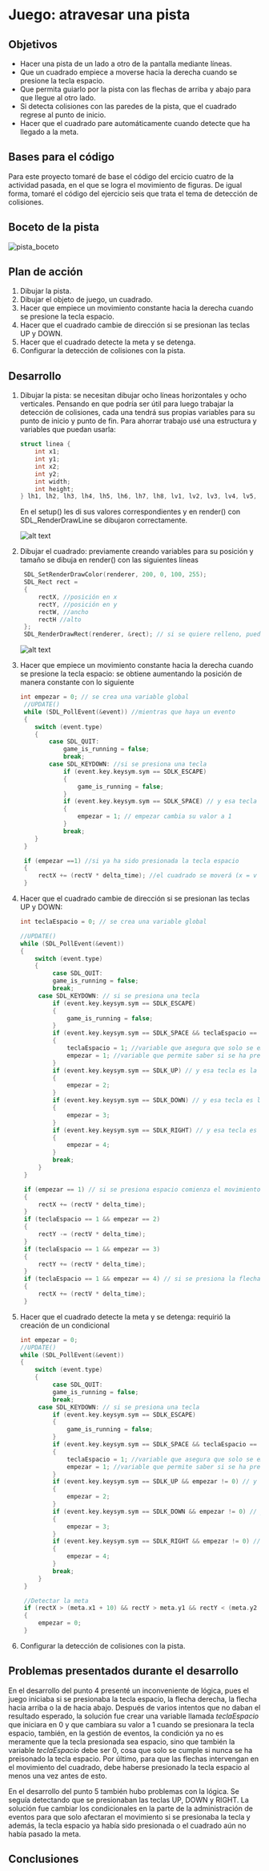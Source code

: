 # Juego: atravesar una pista

## Objetivos
- Hacer una pista de un lado a otro de la pantalla mediante líneas.
- Que un cuadrado empiece a moverse hacia la derecha cuando se presione la tecla espacio.
- Que permita guiarlo por la pista con las flechas de arriba y abajo para que llegue al otro lado.
- Si detecta colisiones con las paredes de la pista, que el cuadrado regrese al punto de inicio.
- Hacer que el cuadrado pare automáticamente cuando detecte que ha llegado a la meta.

## Bases para el código
Para este proyecto tomaré de base el código del ercicio cuatro de la actividad pasada, en el que se logra el movimiento de figuras. De igual forma, tomaré el código del ejercicio seis que trata el tema de detección de colisiones.

## Boceto de la pista
![pista_boceto](bocetoPista.jpeg)

## Plan de acción
1. Dibujar la pista.
2. Dibujar el objeto de juego, un cuadrado.
3. Hacer que empiece un movimiento constante hacia la derecha cuando se presione la tecla espacio.
4. Hacer que el cuadrado cambie de dirección si se presionan las teclas UP y DOWN.
5. Hacer que el cuadrado detecte la meta y se detenga.
6. Configurar la detección de colisiones con la pista.

## Desarrollo
1. Dibujar la pista: se necesitan dibujar ocho líneas horizontales y ocho verticales. Pensando en que podría ser útil para luego trabajar la detección de colisiones, cada una tendrá sus propias variables para su punto de inicio y punto de fin. Para ahorrar trabajo usé una estructura y variables que puedan usarla:
    ``` C
    struct linea {
        int x1;
        int y1;
        int x2;
        int y2;
        int width;
        int height;
    } lh1, lh2, lh3, lh4, lh5, lh6, lh7, lh8, lv1, lv2, lv3, lv4, lv5, lv6, lv7, lv8, meta;
    ```
    En el setup() les di sus valores correspondientes y en render() con SDL_RenderDrawLine se dibujaron correctamente.

    ![alt text](image.png)

2. Dibujar el cuadrado: previamente creando variables para su posición y tamaño se dibuja en render() con las siguientes líneas
   ``` C
    SDL_SetRenderDrawColor(renderer, 200, 0, 100, 255);
    SDL_Rect rect =
    {
        rectX, //posición en x
        rectY, //posición en y
        rectW, //ancho
        rectH //alto
    };
    SDL_RenderDrawRect(renderer, &rect); // si se quiere relleno, puede usarse SDL_RenderFillRect(renderer, referencia)
   ```
   ![alt text](image-1.png)

3. Hacer que empiece un movimiento constante hacia la derecha cuando se presione la tecla espacio: se obtiene aumentando la posición de manera constante con lo siguiente
    ``` C
    int empezar = 0; // se crea una variable global
     //UPDATE()
     while (SDL_PollEvent(&event)) //mientras que haya un evento
     {
        switch (event.type)
        {
            case SDL_QUIT:
                game_is_running = false;
                break;
            case SDL_KEYDOWN: //si se presiona una tecla
                if (event.key.keysym.sym == SDLK_ESCAPE)
                {
                    game_is_running = false;
                }
                if (event.key.keysym.sym == SDLK_SPACE) // y esa tecla es espacio
                {
                    empezar = 1; // empezar cambia su valor a 1
                }
                break;
        }
     }

     if (empezar ==1) //si ya ha sido presionada la tecla espacio
     {
         rectX += (rectV * delta_time); //el cuadrado se moverá (x = v * t)
     }
    ```

4. Hacer que el cuadrado cambie de dirección si se presionan las teclas UP y DOWN:
   ```C
   int teclaEspacio = 0; // se crea una variable global

   //UPDATE()
   while (SDL_PollEvent(&event))
   {
       switch (event.type)
       {
            case SDL_QUIT:
            game_is_running = false;
            break;
        case SDL_KEYDOWN: // si se presiona una tecla
            if (event.key.keysym.sym == SDLK_ESCAPE)
            {
                game_is_running = false;
            }
            if (event.key.keysym.sym == SDLK_SPACE && teclaEspacio == 0) // y esa tecla es espacio
            {
                teclaEspacio = 1; //variable que asegura que solo se empieza con la tecla espacio
                empezar = 1; //variable que permite saber si se ha presionado la tecla espacio
            }
            if (event.key.keysym.sym == SDLK_UP) // y esa tecla es la flecha hacia arriba
            {
                empezar = 2;
            }
            if (event.key.keysym.sym == SDLK_DOWN) // y esa tecla es la flecha hacia abajo
            {
                empezar = 3;
            }
            if (event.key.keysym.sym == SDLK_RIGHT) // y esa tecla es la flecha hacia la derecha
            {
                empezar = 4;
            }
            break;
        }
    }

    if (empezar == 1) // si se presiona espacio comienza el movimiento
    {
        rectX += (rectV * delta_time);
    }
    if (teclaEspacio == 1 && empezar == 2)
    {
        rectY -= (rectV * delta_time);
    }
    if (teclaEspacio == 1 && empezar == 3)
    {
        rectY += (rectV * delta_time);
    }
    if (teclaEspacio == 1 && empezar == 4) // si se presiona la flecha hacia la derecha pero no se ha presionado espacio, no hay cambios en el movimiento. No obstante, si ya se ha iniciado el juego (presionado la tecla espacio) la flecha derecha si puede intervenir el movimiento del cuadrado
    {
        rectX += (rectV * delta_time);
    }
   ```

5. Hacer que el cuadrado detecte la meta y se detenga: requirió la creación de un condicional
   ```C
   int empezar = 0;
   //UPDATE()
   while (SDL_PollEvent(&event))
   {
       switch (event.type)
       {
            case SDL_QUIT:
            game_is_running = false;
            break;
        case SDL_KEYDOWN: // si se presiona una tecla
            if (event.key.keysym.sym == SDLK_ESCAPE)
            {
                game_is_running = false;
            }
            if (event.key.keysym.sym == SDLK_SPACE && teclaEspacio == 0) // y esa tecla es espacio
            {
                teclaEspacio = 1; //variable que asegura que solo se empieza con la tecla espacio
                empezar = 1; //variable que permite saber si se ha presionado la tecla espacio
            }
            if (event.key.keysym.sym == SDLK_UP && empezar != 0) // y esa tecla es la flecha hacia arriba
            {
                empezar = 2;
            }
            if (event.key.keysym.sym == SDLK_DOWN && empezar != 0) // y esa tecla es la flecha hacia abajo
            {
                empezar = 3;
            }
            if (event.key.keysym.sym == SDLK_RIGHT && empezar != 0) // y esa tecla es la flecha hacia la derecha
            {
                empezar = 4;
            }
            break;
        }
    }

    //Detectar la meta
    if (rectX > (meta.x1 + 10) && rectY > meta.y1 && rectY < (meta.y2 - rectH) ) // para que detecte toda la linea de meta y pare un poco más allá de ella horizontalmente
    {
        empezar = 0;
    }
   ```
6. Configurar la detección de colisiones con la pista.

## Problemas presentados durante el desarrollo
En el desarrollo del punto 4 presenté un inconveniente de lógica, pues el juego iniciaba si se presionaba la tecla espacio, la flecha derecha, la flecha hacia arriba o la de hacia abajo. Después de varios intentos que no daban el resultado esperado, la solución fue crear una variable llamada *teclaEspacio* que iniciara en 0 y que cambiara su valor a 1 cuando se presionara la tecla espacio, también, en la gestión de eventos, la condición ya no es meramente que la tecla presionada sea espacio, sino que también la variable *teclaEspacio* debe ser 0, cosa que solo se cumple si nunca se ha preisonado la tecla espacio. Por último, para que las flechas intervengan en el movimiento del cuadrado, debe haberse presionado la tecla espacio al menos una vez antes de esto.

En el desarrollo del punto 5 también hubo problemas con la lógica. Se seguía detectando que se presionaban las teclas UP, DOWN y RIGHT. La solución fue cambiar los condicionales en la parte de la administración de eventos para que solo afectaran el movimiento si se presionaba la tecla y además, la tecla espacio ya había sido presionada o el cuadrado aún no había pasado la meta.

## Conclusiones